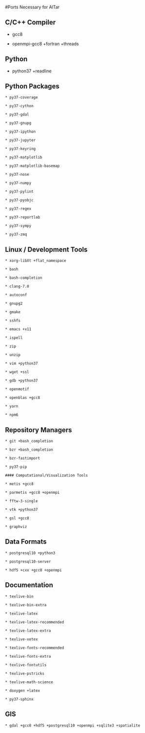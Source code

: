 #Ports Necessary for AlTar

## C/C++ Compiler ##
  
   * gcc8
   
   * openmpi-gcc8 +fortran +threads
   
## Python ##

   * python37 +readline
   
## Python Packages ##
    
    * py37-coverage
    
    * py37-cython
    
    * py37-gdal
    
    * py37-gnupg
    
    * py37-ipython
    
    * py37-jupyter
    
    * py37-keyring
    
    * py37-matplotlib
    
    * py37-matplotlib-basemap
    
    * py37-nose
    
    * py37-numpy
    
    * py37-pylint
    
    * py37-pyobjc
   
    * py37-regex
    
    * py37-reportlab

    * py37-sympy

    * py37-zmq

## Linux / Development Tools ##
    
    * xorg-libXt +flat_namespace
    
    * bash
    
    * bash-completion
    
    * clang-7.0
    
    * autoconf
    
    * gnupg2
    
    * gmake
    
    * sshfs

    * emacs +x11

    * ispell
    
    * zip
    
    * unzip

    * vim +python37
    
    * wget +ssl
    
    * gdb +python37
    
    * openmotif
    
    * openblas +gcc8
    
    * yarn
    
    * npm6
    
## Repository Managers ##
    
    * git +bash_completion
    
    * bzr +bash_completion

    * bzr-fastimport
    
    * py37-pip
    
    #### Computational/Visualization Tools
    
    * metis +gcc8
    
    * parmetis +gcc8 +openmpi
    
    * fftw-3-single

    * vtk +python37
    
    * gsl +gcc8
    
    * graphviz
    
## Data Formats ##
    
    * postgresql10 +python3
    
    * postgresql10-server
    
    * hdf5 +cxx +gcc8 +openmpi
    
## Documentation ##
    
    * texlive-bin

    * texlive-bin-extra
    
    * texlive-latex
    
    * texlive-latex-recommended
    
    * texlive-latex-extra
    
    * texlive-xetex
    
    * texlive-fonts-recommended
    
    * texlive-fonts-extra
    
    * texlive-fontutils
    
    * texlive-pstricks
    
    * texlive-math-science
    
    * doxygen +latex
    
    * py37-sphinx
    
## GIS ##
    
    * gdal +gcc8 +hdf5 +postgresql10 +openmpi +sqlite3 +spatialite
